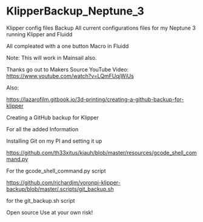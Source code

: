 # KlipperBackup_Neptune_3
Klipper config files Backup
All current configurations files for my Neptune 3 running Klipper and Fluidd

All compleated with a one button Macro in Fluidd

Note:  This will work in Mainsail also.

Thanks go out to Makers Source
YouTube Video:
https://www.youtube.com/watch?v=LQmFUqjWiUs

Also:

https://lazarofilm.gitbook.io/3d-printing/creating-a-github-backup-for-klipper

Creating a GitHub backup for Klipper

For all the added Information

Installing Git on my PI and setting it up

https://github.com/th33xitus/kiauh/blob/master/resources/gcode_shell_command.py

For the gcode_shell_command.py script

https://github.com/richardjm/voronpi-klipper-backup/blob/master/.scripts/git_backup.sh

for the git_backup.sh script


Open source Use at your own risk!
